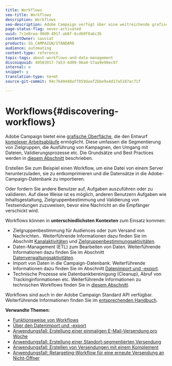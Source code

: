 ```yaml
---
title: Workflows
seo-title: Workflows
description: Workflows
seo-description: Adobe Campaign verfügt über eine weitreichende grafische Umgebung, in der Prozesse konzipiert und automatisiert werden können.
page-status-flag: never-activated
uuid: 7c1e8cea-90d0-491f-ab8f-6cd69f8a6c3b
contentOwner: sauviat
products: SG_CAMPAIGN/STANDARD
audience: automating
content-type: reference
topic-tags: about-workflows-and-data-management
discoiquuid: 40503917-7a53-4d99-96a4-57aa9e98ec87
internal: n
snippet: y
translation-type: tm+mt
source-git-commit: 94c7649448aff859daaf2bbe9a4d17a5187ac71f

---
```



# Workflows{#discovering-workflows}

Adobe Campaign bietet eine [grafische Oberfläche](../../automating/using/workflow-interface.md), die den Entwurf [komplexer Arbeitsabläufe](../../automating/using/workflow-operating-principles.md) ermöglicht. Diese umfassen die Segmentierung von Zielgruppen, die Ausführung von Kampagnen, den Umgang mit Dateien, Validierungsprozesse etc. Die Grundsätze und Best Practices werden in [diesem Abschnitt](../../automating/using/building-a-workflow.md) beschrieben.

Erstellen Sie zum Beispiel einen Workflow, um eine Datei von einem Server herunterzuladen, sie zu entkomprimieren und die Datensätze in die Adobe-Campaign-Datenbank zu importieren.

Oder fordern Sie andere Benutzer auf, Aufgaben auszuführen oder zu validieren. Auf diese Weise ist es möglich, anderen Benutzern Aufgaben wie Inhaltsgestaltung, Zielgruppenbestimmung und Validierung von Testsendungen zuzuweisen, bevor eine Nachricht an die Empfänger verschickt wird.

Workflows können in **unterschiedlichsten Kontexten** zum Einsatz kommen:

* Zielgruppenbestimmung für Audiences oder zum Versand von Nachrichten.. Weiterführende Informationen dazu finden Sie im Abschnitt [Kanalaktivitäten](../../automating/using/about-channel-activities.md) und [Zielgruppenbestimmungsaktivitäten](../../automating/using/about-targeting-activities.md).
* Daten-Management (ETL) zum Bearbeiten von Daten. Weiterführende Informationen dazu finden Sie im Abschnitt [Datenverwaltungsaktivitäten](../../automating/using/about-data-management-activities.md).
* Import von Daten in die Campaign-Datenbank. Weiterführende Informationen dazu finden Sie im Abschnitt [Datenimport und -export](../../automating/using/about-data-import-and-export.md).
* Technische Prozesse wie Datenbankbereinigung (Cleanup), Abruf von Trackinginformationen etc. Weiterführende Informationen zu technischen Workflows finden Sie in [diesem Abschnitt](../../administration/using/technical-workflows.md).

Workflows sind auch in der Adobe Campaign Standard API verfügbar. Weiterführende Informationen finden Sie im [entsprechenden Handbuch](https://final-docs.campaign.adobe.com/doc/standard/en/api/ACS_API.html#managing-workflows).

**Verwandte Themen:**

* [Funktionsweise von Workflows](../../automating/using/workflow-operating-principles.md)
* [Über den Datenimport und -export](../../automating/using/about-data-import-and-export.md)
* [Anwendungsfall: Erstellung einer einmaligen E-Mail-Versendung pro Woche](../../automating/using/workflow-weekly-offer.md)
* [Anwendungsfall: Erstellung einer Standort-segmentierten Versendung](../../automating/using/workflow-segmentation-location.md)
* [Anwendungsfall: Erstellen von Versendungen mit einem Komplement](../../automating/using/workflow-created-query-with-complement.md)
* [Anwendungsfall: Retargeting-Workflow für eine erneute Versendung an Nicht-Öffner](../../automating/using/workflow-cross-channel-retargeting.md)
